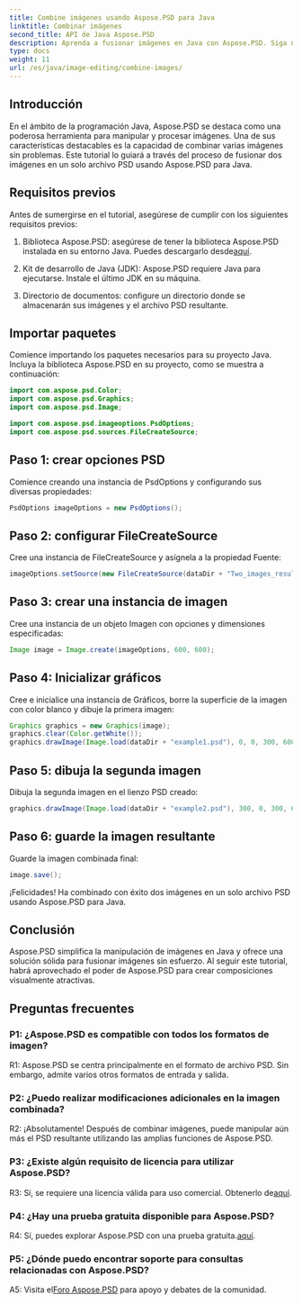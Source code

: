 ```yaml
---
title: Combine imágenes usando Aspose.PSD para Java
linktitle: Combinar imágenes
second_title: API de Java Aspose.PSD
description: Aprenda a fusionar imágenes en Java con Aspose.PSD. Siga nuestra guía paso a paso para una combinación perfecta de imágenes.
type: docs
weight: 11
url: /es/java/image-editing/combine-images/
---
```

## Introducción

En el ámbito de la programación Java, Aspose.PSD se destaca como una poderosa herramienta para manipular y procesar imágenes. Una de sus características destacables es la capacidad de combinar varias imágenes sin problemas. Este tutorial lo guiará a través del proceso de fusionar dos imágenes en un solo archivo PSD usando Aspose.PSD para Java.

## Requisitos previos

Antes de sumergirse en el tutorial, asegúrese de cumplir con los siguientes requisitos previos:

1.  Biblioteca Aspose.PSD: asegúrese de tener la biblioteca Aspose.PSD instalada en su entorno Java. Puedes descargarlo desde[aquí](https://releases.aspose.com/psd/java/).

2. Kit de desarrollo de Java (JDK): Aspose.PSD requiere Java para ejecutarse. Instale el último JDK en su máquina.

3. Directorio de documentos: configure un directorio donde se almacenarán sus imágenes y el archivo PSD resultante.

## Importar paquetes

Comience importando los paquetes necesarios para su proyecto Java. Incluya la biblioteca Aspose.PSD en su proyecto, como se muestra a continuación:

```java
import com.aspose.psd.Color;
import com.aspose.psd.Graphics;
import com.aspose.psd.Image;

import com.aspose.psd.imageoptions.PsdOptions;
import com.aspose.psd.sources.FileCreateSource;
```

## Paso 1: crear opciones PSD

Comience creando una instancia de PsdOptions y configurando sus diversas propiedades:

```java
PsdOptions imageOptions = new PsdOptions();
```

## Paso 2: configurar FileCreateSource

Cree una instancia de FileCreateSource y asígnela a la propiedad Fuente:

```java
imageOptions.setSource(new FileCreateSource(dataDir + "Two_images_result_out.psd", false));
```

## Paso 3: crear una instancia de imagen

Cree una instancia de un objeto Imagen con opciones y dimensiones especificadas:

```java
Image image = Image.create(imageOptions, 600, 600);
```

## Paso 4: Inicializar gráficos

Cree e inicialice una instancia de Gráficos, borre la superficie de la imagen con color blanco y dibuje la primera imagen:

```java
Graphics graphics = new Graphics(image);
graphics.clear(Color.getWhite());
graphics.drawImage(Image.load(dataDir + "example1.psd"), 0, 0, 300, 600);
```

## Paso 5: dibuja la segunda imagen

Dibuja la segunda imagen en el lienzo PSD creado:

```java
graphics.drawImage(Image.load(dataDir + "example2.psd"), 300, 0, 300, 600);
```

## Paso 6: guarde la imagen resultante

Guarde la imagen combinada final:

```java
image.save();
```

¡Felicidades! Ha combinado con éxito dos imágenes en un solo archivo PSD usando Aspose.PSD para Java.

## Conclusión

Aspose.PSD simplifica la manipulación de imágenes en Java y ofrece una solución sólida para fusionar imágenes sin esfuerzo. Al seguir este tutorial, habrá aprovechado el poder de Aspose.PSD para crear composiciones visualmente atractivas.

## Preguntas frecuentes

### P1: ¿Aspose.PSD es compatible con todos los formatos de imagen?

R1: Aspose.PSD se centra principalmente en el formato de archivo PSD. Sin embargo, admite varios otros formatos de entrada y salida.

### P2: ¿Puedo realizar modificaciones adicionales en la imagen combinada?

R2: ¡Absolutamente! Después de combinar imágenes, puede manipular aún más el PSD resultante utilizando las amplias funciones de Aspose.PSD.

### P3: ¿Existe algún requisito de licencia para utilizar Aspose.PSD?

 R3: Sí, se requiere una licencia válida para uso comercial. Obtenerlo de[aquí](https://purchase.aspose.com/buy).

### P4: ¿Hay una prueba gratuita disponible para Aspose.PSD?

 R4: Sí, puedes explorar Aspose.PSD con una prueba gratuita.[aquí](https://releases.aspose.com/).

### P5: ¿Dónde puedo encontrar soporte para consultas relacionadas con Aspose.PSD?

 A5: Visita el[Foro Aspose.PSD](https://forum.aspose.com/c/psd/34) para apoyo y debates de la comunidad.